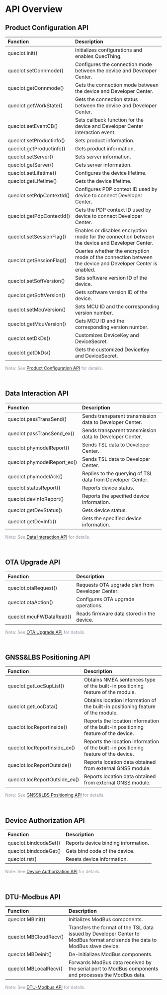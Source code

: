 # API Overview

## __Product Configuration API__

| Function                  | Description                                                  |
| :------------------------ | :----------------------------------------------------------- |
| quecIot.init()            | Initializes configurations and enables QuecThing.            |
| quecIot.setConnmode()     | Configures the connection mode between the device and Developer Center.   |
| quecIot.getConnmode()     | Gets the connection mode between the device and Developer Center.         |
| quecIot.getWorkState()    | Gets the connection status between the device and Developer Center.       |
| quecIot.setEventCB()      | Sets callback function for the device and Developer Center interaction event. |
| quecIot.setProductinfo()  | Sets product information.                                    |
| quecIot.getProductinfo()  | Gets product information.                                    |
| quecIot.setServer()       | Sets server information.                                     |
| quecIot.getServer()       | Gets server information.                                     |
| quecIot.setLifetime()     | Configures the device lifetime.                              |
| quecIot.getLifetime()     | Gets the device lifetime.                                    |
| quecIot.setPdpContextId() | Configures PDP context ID used by device to connect Developer Center.     |
| quecIot.getPdpContextId() | Gets the PDP context ID used by device to connect Developer Center.       |
| quecIot.setSessionFlag()  | Enables or disables encryption mode for the connection between the device and Developer Center. |
| quecIot.getSessionFlag()  | Queries whether the encryption mode of the connection between the device and Developer Center is enabled. |
| quecIot.setSoftVersion()  | Sets software version ID of the device.                      |
| quecIot.getSoftVersion()  | Gets software version ID of the device.                      |
| quecIot.setMcuVersion()   | Sets MCU ID and the corresponding version number.            |
| quecIot.getMcuVersion()   | Gets MCU ID and the corresponding version number.            |
| quecIot.setDkDs()         | Customizes DeviceKey and DeviceSecret.                       |
| quecIot.getDkDs()         | Gets the customized DeviceKey and DeviceSecret.              |

<font color=#999AAA >Note: See [Product Configuration API](/en/deviceDevelop/cellular/QuecPython/api/cellular-quecpython-api-02.md) for details.</font>

<br>

 

 ## __Data Interaction API__

| Function                    | Description                                   |
| :-------------------------- | :-------------------------------------------- |
| quecIot.passTransSend()     | Sends transparent transmission data to Developer Center.   |
| quecIot.passTransSend_ex()  | Sends transparent transmission data to Developer Center.   |
| quecIot.phymodelReport()    | Sends TSL data to Developer Center.                        |
| quecIot.phymodelReport_ex() | Sends TSL data to Developer Center.                        |
| quecIot.phymodelAck()       | Replies to the querying of TSL data from Developer Center. |
| quecIot.statusReport()      | Reports device status.                        |
| quecIot.devInfoReport()     | Reports the specified device information.     |
| quecIot.getDevStatus()      | Gets device status.                           |
| quecIot.getDevInfo()        | Gets the specified device information.        |

<font color=#999AAA >Note: See [Data Interaction API](/en/deviceDevelop/cellular/QuecPython/api/cellular-quecpython-api-03.md) for details.</font>

<br>

## __OTA Upgrade API__

| Function                | Description                               |
| :---------------------- | :---------------------------------------- |
| quecIot.otaRequest()    | Requests OTA upgrade plan from Developer Center.       |
| quecIot.otaAction()     | Configures OTA upgrade operations.        |
| quecIot.mcuFWDataRead() | Reads firmware data stored in the device. |


<font color=#999AAA >Note: See [OTA Upgrade API](/en/deviceDevelop/cellular/QuecPython/api/cellular-quecpython-api-04.md) for details.</font>

<br>



## __GNSS&LBS Positioning API__

| Function                      | Description                                                  |
| :---------------------------- | :----------------------------------------------------------- |
| quecIot.getLocSupList()       | Obtains NMEA sentences type of the built-in positioning feature of the module. |
| quecIot.getLocData()          | Obtains location information of the built-in positioning feature of the module. |
| quecIot.locReportInside()     | Reports the location information of the built-in positioning feature of the device. |
| quecIot.locReportInside_ex()  | Reports the location information of the built-in positioning feature of the device. |
| quecIot.locReportOutside()    | Reports location data obtained from external GNSS module.    |
| quecIot.locReportOutside_ex() | Reports location data obtained from external GNSS module.    |

<font color=#999AAA >Note: See [GNSS&LBS Positioning API](/en/deviceDevelop/cellular/QuecPython/api/cellular-quecpython-api-06.md) for details.</font>

<br>

## __Device Authorization API__

| Function              | Description                         |
| :-------------------- | :---------------------------------- |
| quecIot.bindcodeSet() | Reports device binding information. |
| quecIot.bindcodeGet() | Gets bind code of the device.       |
| quecIot.rst()         | Resets device information.          |

<font color=#999AAA >Note: See [Device Authorization API](/en/deviceDevelop/cellular/QuecPython/api/cellular-quecpython-api-07.md) for details.</font>

<br>

## __DTU-Modbus API__

| Function              | Description                                                  |
| :-------------------- | :----------------------------------------------------------- |
| quecIot.MBInit()      | Initializes ModBus components.                               |
| quecIot.MBCloudRecv() | Transfers the format of the TSL data issued by Developer Center to ModBus format and sends the data to ModBus slave device. |
| quecIot.MBDeinit()    | De-initializes ModBus components.                            |
| quecIot.MBLocalRecv() | Forwards ModBus data received by the serial port to ModBus components and processes the ModBus data. |

<font color=#999AAA >Note: See [DTU-Modbus API](/en/deviceDevelop/cellular/QuecPython/api/cellular-quecpython-api-08.md) for details.</font>

